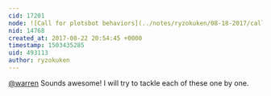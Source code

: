 ```yaml
---
cid: 17201
node: ![Call for plotsbot behaviors](../notes/ryzokuken/08-18-2017/call-for-plotsbot-behaviors)
nid: 14768
created_at: 2017-08-22 20:54:45 +0000
timestamp: 1503435285
uid: 493113
author: ryzokuken
---
```


[@warren](/profile/warren) Sounds awesome! I will try to tackle each of these one by one.